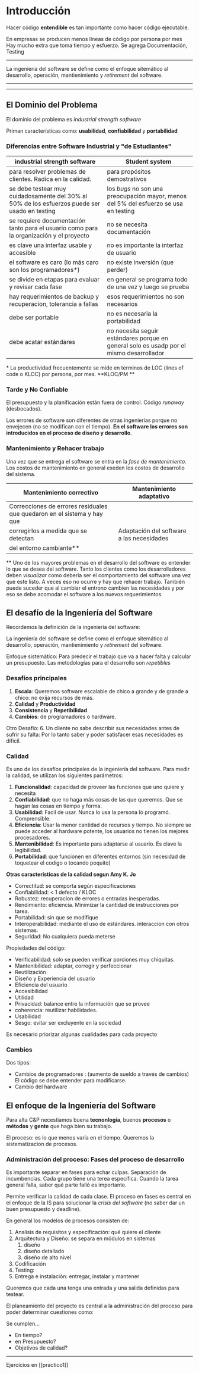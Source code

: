 # **Introducción**
Hacer código **entendible** es tan importante como hacer código ejecutable.

En empresas se producen menos líneas de código por persona por mes
Hay mucho extra que toma tiempo y esfuerzo.
Se agrega Documentación, Testing

---

La ingeniería del software se define como el enfoque sitemático al desarrollo,
operación, mantienimiento y *retirement* del software.

---

<!-- FIXME: Agregar definición de software -->

---
## El Dominio del Problema
El dominio del problema es *industrial strength software*

Priman características como: **usabilidad**, **confiabilidad** y
**portabilidad**

### Diferencias entre Software Industrial y "de Estudiantes"

| industrial strength software | Student system |
| ---------------------------- | -------------- |
| para resolver problemas de clientes. Radica en la calidad. | para propósitos demostrativos | 
| se debe testear muy cuidadosamente del 30% al 50% de los esfuerzos puede ser usado en testing | los *bugs* no son una preocupación mayor, menos del 5% del esfuerzo se usa en testing | 
| se requiere documentación tanto para el usuario como para la organización y el proyecto | no se necesita documentación |
| es clave una interfaz usable y accesible | no es importante la interfaz de usuario |
| el software es caro (lo más caro son los programadores*) | no existe inversión (que perder) |
| se divide en etapas para evaluar y revisar cada fase | en general se programa todo de una vez y luego se prueba |
| hay requerimientos de backup y recuperacion, tolerancia a fallas | esos requerimientos no son necesarios |
| debe ser portable | no es necesaria la portabilidad |
| debe acatar estándares | no necesita seguir estándares porque en general solo es usadp por el mismo desarrollador| 

\* La productividad frecuentemente se mide en terminos de LOC (lines of code o
KLOC) por persona, por mes. **KLOC/PM **

### Tarde y No Confiable
El presupuesto y la planificación están fuera de control. Código *runaway*
(desbocados).

Los errores de software son diferentes de otras ingenierías porque no envejecen
(no se modifican con el tiempo). **En el software los errores son introducidos
en el proceso de diseño y desarrollo**.

### Mantenimiento y Rehacer trabajo
Una vez que se entrega el software se entra en la *fase de mantenimiento*.
Los costos de mantenimiento en general exeden los costos de desarrollo del
sistema.

| Mantenimiento correctivo | Mantenimiento adaptativo |
| ------------------------ | ------------------------ |
| Correcciones de errores residuales que quedaron en el sistema y hay que
corregirlos a medida que se detectan | Adaptación del software a las necesidades
del entorno cambiante** |

** Uno de los mayores problemas en el desarrollo del software es entender lo que
se desea del software. Tanto los clientes como los desarrolladores deben
*visualizar* como debería ser el comportamiento del software una vez que este
listo. A veces eso no ocurre y hay que rehacer trabajo. También puede suceder
que al cambiar el entrono cambien las necesidades y por eso se debe acomodar el
software a los nuevos requerimientos.

## El desafío de la Ingeniería del Software
Recordemos la definición de la ingeniería del software:

La ingeniería del software se define como el enfoque sitemático al desarrollo,
operación, mantienimiento y *retirement* del software.

Enfoque sistemático: Para predecir el trabajo que va a hacer falta y calcular
un presupuesto. Las metodologías para el desarrollo son *repetibles*


### Desafíos principales
1. **Escala**: Queremos software escalable de chico a grande y de grande a chico: no exija
recursos de más.
2. **Calidad** y  **Productividad**
4. **Consistencia** y **Repetibilidad**
5. **Cambios**: de programadores o hardware.

Otro Desafío:
6. Un cliente no sabe describir sus necesidades antes de sufrir su falta: Por lo
tanto saber y poder satisfacer esas necesidades es dificil.


### Calidad
Es uno de los desafíos principales de la ingeniería del software.
Para medir la calidad, se utilizan los siguientes parámetros:
1. **Funcionalidad**: capacidad de proveer las funciones que uno quiere y necesita
2. **Confiabilidad**: que no haga más cosas de las que queremos. Que se hagan las
cosas en tiempo y forma.
3. **Usabilidad**: Facil de usar. Nunca lo usa la persona lo programó.
Comprensible.
4. **Eficiencia**: Usar la menor cantidad de recursos y tiempo. No siempre se
puede acceder al hardware potente, los usuarios no tienen los mejores
procesadores.
5. **Mantenibilidad**:  Es importante para adaptarse al usuario. Es clave la legibilidad.
6. **Portabilidad**: que funcionen en diferentes entornos (sin necesidad de
toquetear el codigo o tocando poquito)


**Otras características de la calidad segun Amy K. Jo**

- Correctitud: se comporta según especificaciones
- Confiabilidad: < 1 defecto / KLOC
- Robustez: recuperacion de errores o entradas inesperadas.
- Rendimiento: eficiencia. Minimizar la cantidad de instrucciones por tarea.
- Portabilidad: sin que se modifique
- Interoperabilidad: mediante el uso de estándares. interaccion con otros sistemas.
- Seguridad: No cualquiera pueda meterse


Propiedades del código:
- Verificabilidad: solo se pueden verificar porciones muy chiquitas.
- Mantenibilidad: adaptar, corregir y perfeccionar
- Reutilización
- Diseño y Experiencia del usuario
- Eficiencia del usuario
- Accesibilidad
- Utilidad
- Privacidad: balance entre la información que se provee
- coherencia: reutilizar habilidades.
- Usabilidad
- Sesgo: evitar ser excluyente en la sociedad

Es necesario priorizar algunas cualidades para cada proyecto


### Cambios
Dos tipos:
- Cambios de programadores : (aumento de sueldo a través de cambios) El código
se debe entender para modificarse.
- Cambio del hardware

## El enfoque de la Ingeniería del Software

Para alta C&P necestiamos buena **tecnonlogía**, buenos **procesos** o **métodos** y **gente** que haga bien su trabajo.

El proceso: es lo que menos varía en el tiempo. Queremos la sistematizacion de procesos.

### Administración del proceso:  Fases del proceso de desarrollo
Es importante separar en fases para echar culpas. Separación de incumbencias.
Cada grupo tiene una terea específica. Cuando la tarea general falla, saber qué parte falló es importante.

Permite verificar la calidad de cada clase.
El proceso en fases es central en el enfoque de la IS para solucionar la *crisis del software* (no saber dar un buen presupuesto y deadline).

En general los modelos de procesos consisten de:
1. Analisis de requisitos y especificación: qué quiere el cliente
2. Arquitectura y Diseño: se separa en módulos en sistemas
	1. diseño
	2. diseño detallado
	3. diseño de alto nivel
3. Codificación
4. Testing: 
5. Entrega e instalación: entregar, instalar y mantener

Queremos que cada una tenga una entrada y una salida definidas para testear.

El planeamiento del proyecto es central a la administración del proceso para poder determinar cuestiones como:

Se cumplen...
+ En tiempo?
+ en Presupuesto?
+ Objetivos de calidad?

<!-- TODO: terminar de pulir -->

---
Ejercicios en [[practico1]]

